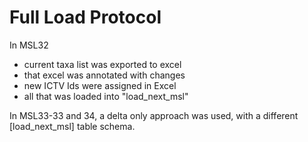 # Full Load Protocol

In MSL32
 
 * current taxa list was exported to excel
 * that excel was annotated with changes
 * new ICTV Ids were assigned in Excel
 * all that was loaded into "load_next_msl"

In MSL33-33 and 34, a delta only approach was used, with a different [load_next_msl] table schema. 
